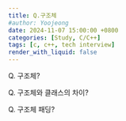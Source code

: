 ```yaml
---
title: Q.구조체
#author: Yoojeong
date: 2024-11-07 15:00:00 +0800
categories: [Study, C/C++]
tags: [c, c++, tech interview]
render_with_liquid: false
---
```



Q. 구조체?  

Q. 구조체와 클래스의 차이?  

Q. 구조체 패딩?  

